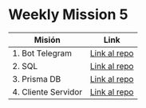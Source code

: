 # Weekly Mission 5

| Misión | Link |
| ------------- | ------------- |
|1. Bot Telegram|[Link al repo](https://github.com/GerardoCabreraH/playbook/tree/main/weekly_mission_4/fizzbuzz)|
|2. SQL|[Link al repo](https://github.com/GerardoCabreraH/sql)|
|3. Prisma DB|[Link al repo](https://github.com/GerardoCabreraH/prisma-db)|
|4. Cliente Servidor|[Link al repo](https://github.com/GerardoCabreraH/client-launchx)|